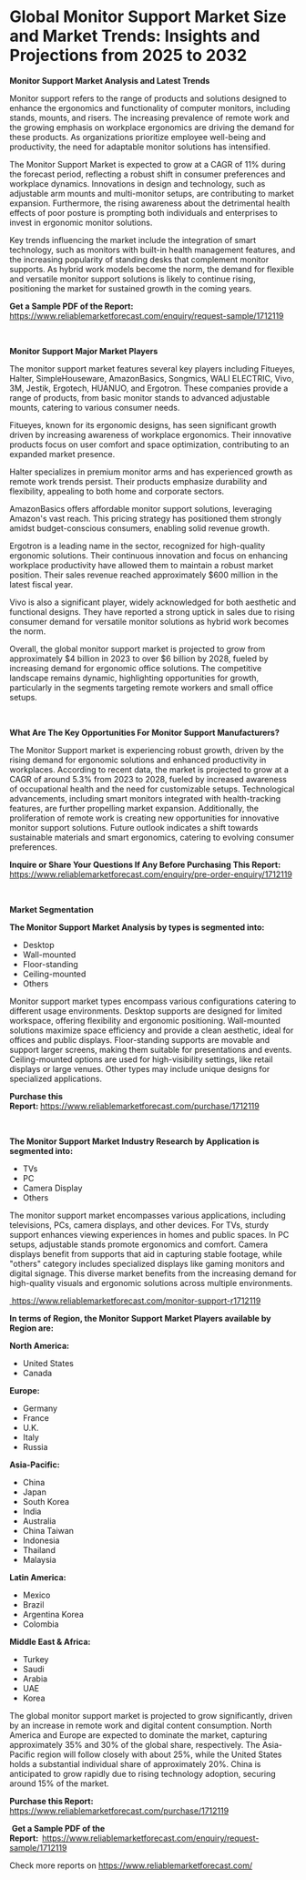 <p><h1>Global Monitor Support Market Size and Market Trends: Insights and Projections from 2025 to 2032</h1></p><p><strong>Monitor Support Market Analysis and Latest Trends</strong></p>
<p><p>Monitor support refers to the range of products and solutions designed to enhance the ergonomics and functionality of computer monitors, including stands, mounts, and risers. The increasing prevalence of remote work and the growing emphasis on workplace ergonomics are driving the demand for these products. As organizations prioritize employee well-being and productivity, the need for adaptable monitor solutions has intensified.</p><p>The Monitor Support Market is expected to grow at a CAGR of 11% during the forecast period, reflecting a robust shift in consumer preferences and workplace dynamics. Innovations in design and technology, such as adjustable arm mounts and multi-monitor setups, are contributing to market expansion. Furthermore, the rising awareness about the detrimental health effects of poor posture is prompting both individuals and enterprises to invest in ergonomic monitor solutions.</p><p>Key trends influencing the market include the integration of smart technology, such as monitors with built-in health management features, and the increasing popularity of standing desks that complement monitor supports. As hybrid work models become the norm, the demand for flexible and versatile monitor support solutions is likely to continue rising, positioning the market for sustained growth in the coming years.</p></p>
<p><strong>Get a Sample PDF of the Report:&nbsp;</strong> <a href="https://www.reliablemarketforecast.com/enquiry/request-sample/1712119?utm_campaign=1105&utm_medium=2&utm_source=Github&utm_content=ia&utm_term=11012025&utm_id=monitor-support">https://www.reliablemarketforecast.com/enquiry/request-sample/1712119</a></p>
<p>&nbsp;</p>
<p><strong>Monitor Support Major Market Players</strong></p>
<p><p>The monitor support market features several key players including Fitueyes, Halter, SimpleHouseware, AmazonBasics, Songmics, WALI ELECTRIC, Vivo, 3M, Jestik, Ergotech, HUANUO, and Ergotron. These companies provide a range of products, from basic monitor stands to advanced adjustable mounts, catering to various consumer needs.</p><p>Fitueyes, known for its ergonomic designs, has seen significant growth driven by increasing awareness of workplace ergonomics. Their innovative products focus on user comfort and space optimization, contributing to an expanded market presence.</p><p>Halter specializes in premium monitor arms and has experienced growth as remote work trends persist. Their products emphasize durability and flexibility, appealing to both home and corporate sectors.</p><p>AmazonBasics offers affordable monitor support solutions, leveraging Amazon's vast reach. This pricing strategy has positioned them strongly amidst budget-conscious consumers, enabling solid revenue growth.</p><p>Ergotron is a leading name in the sector, recognized for high-quality ergonomic solutions. Their continuous innovation and focus on enhancing workplace productivity have allowed them to maintain a robust market position. Their sales revenue reached approximately $600 million in the latest fiscal year.</p><p>Vivo is also a significant player, widely acknowledged for both aesthetic and functional designs. They have reported a strong uptick in sales due to rising consumer demand for versatile monitor solutions as hybrid work becomes the norm.</p><p>Overall, the global monitor support market is projected to grow from approximately $4 billion in 2023 to over $6 billion by 2028, fueled by increasing demand for ergonomic office solutions. The competitive landscape remains dynamic, highlighting opportunities for growth, particularly in the segments targeting remote workers and small office setups.</p></p>
<p>&nbsp;</p>
<p><strong>What Are The Key Opportunities For Monitor Support Manufacturers?</strong></p>
<p><p>The Monitor Support market is experiencing robust growth, driven by the rising demand for ergonomic solutions and enhanced productivity in workplaces. According to recent data, the market is projected to grow at a CAGR of around 5.3% from 2023 to 2028, fueled by increased awareness of occupational health and the need for customizable setups. Technological advancements, including smart monitors integrated with health-tracking features, are further propelling market expansion. Additionally, the proliferation of remote work is creating new opportunities for innovative monitor support solutions. Future outlook indicates a shift towards sustainable materials and smart ergonomics, catering to evolving consumer preferences.</p></p>
<p><strong>Inquire or Share Your Questions If Any Before Purchasing This Report:</strong> <a href="https://www.reliablemarketforecast.com/enquiry/pre-order-enquiry/1712119?utm_campaign=1105&utm_medium=2&utm_source=Github&utm_content=ia&utm_term=11012025&utm_id=monitor-support">https://www.reliablemarketforecast.com/enquiry/pre-order-enquiry/1712119</a></p>
<p>&nbsp;</p>
<p><strong>Market Segmentation</strong></p>
<p><strong>The Monitor Support Market Analysis by types is segmented into:</strong></p>
<p><ul><li>Desktop</li><li>Wall-mounted</li><li>Floor-standing</li><li>Ceiling-mounted</li><li>Others</li></ul></p>
<p><p>Monitor support market types encompass various configurations catering to different usage environments. Desktop supports are designed for limited workspace, offering flexibility and ergonomic positioning. Wall-mounted solutions maximize space efficiency and provide a clean aesthetic, ideal for offices and public displays. Floor-standing supports are movable and support larger screens, making them suitable for presentations and events. Ceiling-mounted options are used for high-visibility settings, like retail displays or large venues. Other types may include unique designs for specialized applications.</p></p>
<p><strong>Purchase this Report:&nbsp;</strong><a href="https://www.reliablemarketforecast.com/purchase/1712119?utm_campaign=1105&utm_medium=2&utm_source=Github&utm_content=ia&utm_term=11012025&utm_id=monitor-support">https://www.reliablemarketforecast.com/purchase/1712119</a></p>
<p>&nbsp;</p>
<p><strong>The Monitor Support Market Industry Research by Application is segmented into:</strong></p>
<p><ul><li>TVs</li><li>PC</li><li>Camera Display</li><li>Others</li></ul></p>
<p><p>The monitor support market encompasses various applications, including televisions, PCs, camera displays, and other devices. For TVs, sturdy support enhances viewing experiences in homes and public spaces. In PC setups, adjustable stands promote ergonomics and comfort. Camera displays benefit from supports that aid in capturing stable footage, while "others" category includes specialized displays like gaming monitors and digital signage. This diverse market benefits from the increasing demand for high-quality visuals and ergonomic solutions across multiple environments.</p></p>
<p><a href="https://www.reliablemarketforecast.com/monitor-support-r1712119?utm_campaign=1105&utm_medium=2&utm_source=Github&utm_content=ia&utm_term=11012025&utm_id=monitor-support">&nbsp;https://www.reliablemarketforecast.com/monitor-support-r1712119</a></p>
<p><strong>In terms of Region, the Monitor Support Market Players available by Region are:</strong></p>
<p>
    <p> <strong> North America: </strong>
        <ul>
            <li>United States</li>
            <li>Canada</li>
        </ul>
        </p> 
    <p> <strong> Europe: </strong>
        <ul>
            <li>Germany</li>
            <li>France</li>
            <li>U.K.</li>
            <li>Italy</li>
            <li>Russia</li>
        </ul>
        </p> 
    <p> <strong> Asia-Pacific: </strong>
        <ul>
            <li>China</li>
            <li>Japan</li>
            <li>South Korea</li>
            <li>India</li>
            <li>Australia</li>
            <li>China Taiwan</li>
            <li>Indonesia</li>
            <li>Thailand</li>
            <li>Malaysia</li>
        </ul>
        </p> 
    <p> <strong> Latin America: </strong>
        <ul>
            <li>Mexico</li>
            <li>Brazil</li>
            <li>Argentina Korea</li>
            <li>Colombia</li>
        </ul>
        </p> 
    <p> <strong> Middle East & Africa: </strong>
        <ul>
            <li>Turkey</li>
            <li>Saudi</li>
            <li>Arabia</li>
            <li>UAE</li>
            <li>Korea</li>
        </ul>
    </p>
    </p>
<p><p>The global monitor support market is projected to grow significantly, driven by an increase in remote work and digital content consumption. North America and Europe are expected to dominate the market, capturing approximately 35% and 30% of the global share, respectively. The Asia-Pacific region will follow closely with about 25%, while the United States holds a substantial individual share of approximately 20%. China is anticipated to grow rapidly due to rising technology adoption, securing around 15% of the market.</p></p>
<p><strong>Purchase this Report: </strong><a href="https://www.reliablemarketforecast.com/purchase/1712119?utm_campaign=1105&utm_medium=2&utm_source=Github&utm_content=ia&utm_term=11012025&utm_id=monitor-support">https://www.reliablemarketforecast.com/purchase/1712119</a></p>
<p>&nbsp;<strong>Get a Sample PDF of the Report:&nbsp;&nbsp;</strong><a href="https://www.reliablemarketforecast.com/enquiry/request-sample/1712119?utm_campaign=1105&utm_medium=2&utm_source=Github&utm_content=ia&utm_term=11012025&utm_id=monitor-support">https://www.reliablemarketforecast.com/enquiry/request-sample/1712119</a></p>
<p><strong></strong></p>
<p>Check more reports on <a href="https://www.reliablemarketforecast.com/?utm_campaign=1105&utm_medium=2&utm_source=Github&utm_content=ia&utm_term=11012025&utm_id=monitor-support">https://www.reliablemarketforecast.com/</a></p>